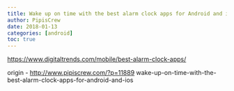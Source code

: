 ```yaml
---
title: Wake up on time with the best alarm clock apps for Android and iOS
author: PipisCrew
date: 2018-01-13
categories: [android]
toc: true
---
```


https://www.digitaltrends.com/mobile/best-alarm-clock-apps/

origin - http://www.pipiscrew.com/?p=11889 wake-up-on-time-with-the-best-alarm-clock-apps-for-android-and-ios